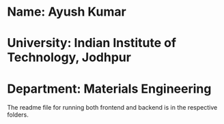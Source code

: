 # Name: Ayush Kumar
# University: Indian Institute of Technology, Jodhpur
# Department: Materials Engineering

The readme file for running both frontend and backend is in the respective folders.
